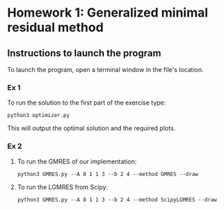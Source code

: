 # Homework 1: Generalized minimal residual method

## Instructions to launch the program

To launch the program, open a terminal window in the file's location.

### Ex 1
To run the solution to the first part of the exercise type:
```
python3 optimizer.py 
```
This will output the optimal solution and the required plots.

### Ex 2
1. To run the GMRES of our implementation:
    ```
    python3 GMRES.py --A 8 1 1 3 --b 2 4 --method GMRES --draw
    ```

2. To run the LGMRES from Scipy:
    ```
    python3 GMRES.py --A 8 1 1 3 --b 2 4 --method ScipyLGMRES --draw
    ```


